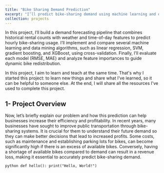 ```yaml
---
title: "Bike Sharing Demand Prediction"
excerpt: "I’ll predict bike-sharing demand using machine learning and data mining.<br/><img src='/images/Bike_Sharing_1.png'>"
collection: projects
---
```


In this project, I’ll build a demand forecasting pipeline that combines historical rental counts with weather and time-of-day features to predict hourly bike-sharing usage. I’ll implement and compare several machine learning and data mining algorithms, such as linear regression, SVM, gradient boosting, and XGBoost, using cross-validation. Finally, I’ll evaluate each model (RMSE, MAE) and analyze feature importances to guide dynamic bike redistribution.

In this project, I aim to learn and teach at the same time. That's why I started this project: to learn new things and share what I've learned, so it can be helpful to someone else. At the end, I will share all the resources I've used to complete this project.

## 1- Project Overview

Now, let’s briefly explain our problem and how this prediction can help businesses increase their efficiency and profitability. In recent years, many businesses have sought to improve public transportation through bike-sharing systems. It is crucial for them to understand their future demand so they can make better decisions that lead to increased profits. Some costs, such as maintenance and establishing parking lots for bikes, can become significantly high if there is an excess of available bikes. Conversely, having a shortage of available bikes compared to demand can result in a revenue loss, making it essential to accurately predict bike-sharing demand.

```python def hello(): print("Hello, World!") ```

